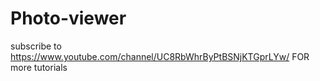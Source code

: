 # Photo-viewer
subscribe to https://www.youtube.com/channel/UC8RbWhrByPtBSNjKTGprLYw/
FOR more tutorials

